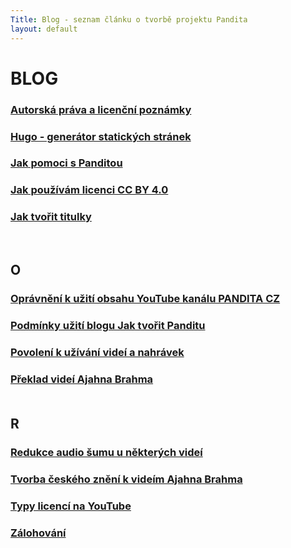 ```yaml
---
Title: Blog - seznam článku o tvorbě projektu Pandita
layout: default
---
```


# BLOG

<div id="blog" markdown="1" >
<div class="no-link-underline" markdown="1" >

### [Autorská práva a licenční poznámky](autorska-prava-a-licencni-poznamky.html) <br>

### [Hugo - generátor statických stránek](hugo-generator-statickych-stranek.html) <br>

### [Jak pomoci s Panditou](jak-pomoci-s-panditou.html)<br>

### [Jak používám licenci CC BY 4.0](jak-pouzivam-licenci-cc-by-4-0.html) <br>

### [Jak tvořit titulky](jak-tvorit-titulky.html) <br>

<br>

## O

### [Oprávnění k užití obsahu YouTube kanálu PANDITA CZ](opravneni-k-uziti-obsahu-youtube-kanalu-pandita-cz.html)<br>

### [Podmínky užití blogu Jak tvořit Panditu](podminky-uziti-blogu-jak-tvorit-panditu.html) <br>

### [Povolení k užívání videí a nahrávek](povoleni-k-uzivani-videi-a-nahravek.html) <br>

### [Překlad videí Ajahna Brahma](preklad-videi-ajahna-brahma.html) <br><br>

## R

### [Redukce audio šumu u některých videí](redukce-sumu.html)<br>

### [Tvorba českého znění k videím Ajahna Brahma](poznamky-k-tvorbe-ceskeho-zneni-videi-ajahna-brahma.html) <br>

### [Typy licencí na YouTube](typy-licenci-na-youtube.html)<br>

### [Zálohování](zalohovani.html)<br>

</div>
</div>

